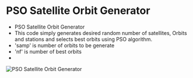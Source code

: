 # PSO Satellite Orbit Generator

- PSO Satellite Orbit Generator
- This code simply generates desired random number of satellites, Orbits and stations and selects best orbits using PSO algorithm. 
- 'samp' is number of orbits to be generate
- 'nf' is number of best orbits
- 
![PSO Satellite Orbit Generator](https://user-images.githubusercontent.com/11339420/153305532-8b35697a-aef5-439f-aa21-88bcac5684bb.gif)

